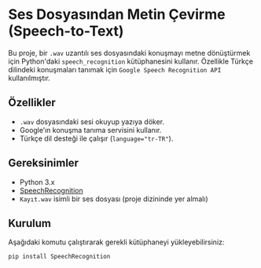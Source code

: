 # Ses Dosyasından Metin Çevirme (Speech-to-Text)

Bu proje, bir `.wav` uzantılı ses dosyasındaki konuşmayı metne dönüştürmek için Python'daki `speech_recognition` kütüphanesini kullanır. Özellikle Türkçe dilindeki konuşmaları tanımak için `Google Speech Recognition API` kullanılmıştır.

## Özellikler

- `.wav` dosyasındaki sesi okuyup yazıya döker.
- Google’ın konuşma tanıma servisini kullanır.
- Türkçe dil desteği ile çalışır (`language="tr-TR"`).

## Gereksinimler

- Python 3.x
- [SpeechRecognition](https://pypi.org/project/SpeechRecognition/)
- `Kayıt.wav` isimli bir ses dosyası (proje dizininde yer almalı)

## Kurulum

Aşağıdaki komutu çalıştırarak gerekli kütüphaneyi yükleyebilirsiniz:

```bash
pip install SpeechRecognition
